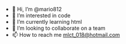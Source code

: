 - 👋 Hi, I’m @mario812
- 👀 I’m interested in code
- 🌱 I’m currently learning html
- 💞️ I’m looking to collaborate on a team
- 📫 How to reach me mlct_018@hotmail.com

<!---
mario812/mario812 is a ✨ special ✨ repository because its `README.md` (this file) appears on your GitHub profile.
You can click the Preview link to take a look at your changes.
--->
